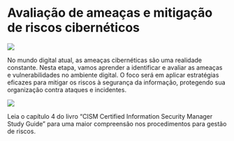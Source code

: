 # Avaliação de ameaças e mitigação de riscos cibernéticos

![](https://infnet.online/wp-content/uploads/2024/12/LD5.jpg)

No mundo digital atual, as ameaças cibernéticas são uma realidade constante. Nesta etapa, vamos aprender a identificar e avaliar as ameaças e vulnerabilidades no ambiente digital. O foco será em aplicar estratégias eficazes para mitigar os riscos à segurança da informação, protegendo sua organização contra ataques e incidentes.

![](https://infnet.online/wp-content/uploads/2024/12/CISM-Certified-Information-Security-Manager-Study-Guide-1.jpeg)

Leia o capítulo 4 do livro “CISM Certified Information Security Manager Study Guide” para uma maior compreensão nos procedimentos para gestão de riscos.  
